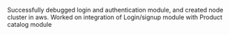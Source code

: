 Successfully debugged login and authentication module, and created node cluster in aws. Worked on integration of Login/signup module with Product catalog module